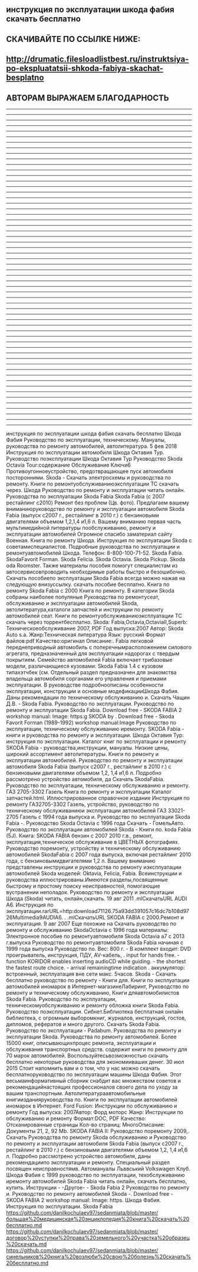 инструкция по эксплуатации шкода фабия скачать бесплатно
--------------------------------------------------
СКАЧИВАЙТЕ ПО ССЫЛКЕ НИЖЕ:
--------------------------------------------------
http://drumatic.filesloadlistbest.ru/instruktsiya-po-ekspluatatsii-shkoda-fabiya-skachat-besplatno
--------------------------------------------------
АВТОРАМ ВЫРАЖАЕМ БЛАГОДАРНОСТЬ
--------------------------------------------------
--------------------------------------------------
--------------------------------------------------
--------------------------------------------------
--------------------------------------------------
--------------------------------------------------
--------------------------------------------------
--------------------------------------------------
--------------------------------------------------
--------------------------------------------------
--------------------------------------------------
--------------------------------------------------
--------------------------------------------------
--------------------------------------------------
--------------------------------------------------
--------------------------------------------------
--------------------------------------------------
--------------------------------------------------
--------------------------------------------------
--------------------------------------------------
--------------------------------------------------
--------------------------------------------------
--------------------------------------------------
--------------------------------------------------
--------------------------------------------------
--------------------------------------------------
--------------------------------------------------
--------------------------------------------------
--------------------------------------------------
--------------------------------------------------
--------------------------------------------------
--------------------------------------------------
--------------------------------------------------
--------------------------------------------------
--------------------------------------------------
--------------------------------------------------
--------------------------------------------------
--------------------------------------------------
--------------------------------------------------
--------------------------------------------------
--------------------------------------------------
--------------------------------------------------
--------------------------------------------------
--------------------------------------------------
--------------------------------------------------
--------------------------------------------------
--------------------------------------------------
--------------------------------------------------
--------------------------------------------------
--------------------------------------------------
--------------------------------------------------
--------------------------------------------------
--------------------------------------------------
--------------------------------------------------
--------------------------------------------------
--------------------------------------------------
--------------------------------------------------
--------------------------------------------------
--------------------------------------------------
инструкция по эксплуатации шкода фабия скачать бесплатно Шкода Фабия Руководство по эксплуатации, техническому. Мануалы, руководства по ремонту автомобилей, автолитература. 5 фев 2018  Инструкция по эксплуатации автомобиля Шкода Октавия Тур. Руководство поэксплуатации Шкода Октавия Тур Руководство Skoda Octavia Tour:содержание Обслуживание Ключи6 Противоугонноеустройство, предотвращающее пуск автомобиля посторонними. Skoda - Скачать электросхемы и руководства по ремонту. Книги по ремонтуобслуживаниюэксплуатации ТС скачать через. Шкода Руководство по ремонту и эксплуатации читать онлайн. Руководства по эксплуатации Skoda Fabia Skoda Fabia (с 2007 рестайлинг с2010) Ремонт без проблем (Цв. фото). Предлагаем вашему вниманиюруководство по ремонту и эксплуатации автомобиля Skoda Fabia (выпуск с2007 г., рестайлинг в 2010 г.) с бензиновыми двигателями объемом 1,2,1,4 и1,6 л. Вашему вниманию первая часть мультимедийной литературы пообслуживанию, ремонту и эксплуатации автомобилей Огромное спасибо заматериал сайту Военная. Книга по ремонту Шкода. Инструкция по эксплуатации Skoda с советамиспециалистов. Подробные руководства по эксплуатации и ремонтуавтомобилей Шкода. Телефон: 8-800-100-71-52.  Skoda Fabia. SkodaFavorit  Forman. Skoda Felicia. Skoda Octavia. Skoda Pickup. Skoda oda Roomster. Также материалы пособия помогут специалистам из автосервисовпроводить необходимые работы быстро и безошибочно. Скачать пособиепо эксплуатации Skoda Fabia всегда можно нажав на следующую внизуссылку. скачать пособие бесплатно. Книга по ремонту Skoda Fabia с 2000 Книга по ремонту. В категории Skoda собраны наиболее популяные Руководства по ремонтусеат, обслуживанию и эксплуатации автомобилей Skoda, автолитература,каталоги запчастей и инструкции по ремонту автомобилей сеат.
Книги по ремонтуобслуживаниюэксплуатации ТС скачать через торрентбесплатно.  Skoda: Fabia,Octavia,OctaviaII,Superb: Техническоеобслуживание 2007, PDF Год выпуска:2007 Автор: Skoda Auto s.a. Жанр:Техническая литература Язык: русский Формат файлов:pdf Качество:оригинал Описание:. Fabia  легковой переднеприводный автомобиль с поперечнымрасположением силового агрегата, предназначенный для эксплуатации надорогах с твердым покрытием. Семейство автомобилей Fabia включает трибазовые модели, различающиеся кузовами: Skoda Fabia 1.4 с кузовом типахэтчбек (см. Отдельный раздел предназначен для знакомства владельца автомобиля сорганами его управления и приемами эксплуатации. В руководстве подробноописаны особенности эксплуатации, конструкции и основные модефикацииШкода Фабия. Даны рекомендации по техническому обслуживанию и. Скачать Чащин Д.В. - Skoda Fabia. Руководство по эксплуатации. Руководство по ремонту и эксплуатации Skoda Fabia. Download free - SKODA FABIA 2 workshop manual: Image: https:g SKODA by .  Download free - Skoda Favorit  Forman (1989-1992) workshop manual:Image  Руководство по эксплуатации, техническому обслуживанию иремонту. SKODA Fabia - книги и руководства по ремонту и эксплуатации. Шкода Октавия Тур: инструкция по эксплуатации. Каталог книг по эксплуатации и ремонту SKODA Fabia - руководства,инструкции, мануалы. Низкие цены, широкий ассортимент автолитературы. Книги по ремонту и эксплуатации автомобилей. Руководство по ремонту и эксплуатации автомобиля Skoda Fabia (выпуск с2007 г., рестайлинг в 2010 г.) с бензиновыми двигателями объемом 1,2, 1,4 и1,6 л. Подробно рассмотрено устройство автомобиля, да Скачать SkodaFabia. Руководство по эксплуатации, техническому обслуживанию и ремонту.
ГАЗ 2705-3302 Газель Книга по ремонту и эксплуатации  Каталог запчастей.html. Иллюстрированное справочное издание Инструкция по ремонту ГАЗ2705-3302 Газель, устройство, руководство по техническому обслуживаниюи эксплуатации автомобилей ГАЗ 33021-2705 Газель с 1994 года выпуска и. Руководство по эксплуатации Skoda Fabia -. Руководство Skoda Octavia с 1996 года  Скачать - ГомельАвто. Руководство по эксплуатации автомобилей Skoda - Книги по. koda Fabia (5J). Книга: SKODA FABIA бензин с 2007  2010 г.в., ремонт, эксплуатация,техническое обслуживание в ЦВЕТНЫХ фотографиях. Руководство поремонту, устройству и техническому обслуживанию автомобилей SkodaFabia с 2007 года выпуска, включая рестайлинг 2010 года, с бензиновымидвигателями 1,2 л. Вашему вниманию представлены инструкции и руководства по ремонту иэксплуатации автомобилей Skoda моделей: Oktavia, Felicia, Fabia. Всеинструкции и руководства иллюстрированы.Имеются разделы,посвященные быстрому и простому поиску неисправностей, помогающие вустранении неполадок. Руководство по ремонту и эксплуатации Шкода (Skoda) читать, онлайн,скачать. 19 авг 2011  .mlСкачатьURL AUDI A6. Инструкция по эксплуатации.rarURL=http:download71126.75a93dd391057c16dc7b108d9726Multimedia9AUDIA6. . .mlСкачатьURL SKODA FABIA c 2000.Ремонт и эксплуатация. 9 авг 2007  Еще похожие на Скачать руководство по ремонту и обслуживанию SkodaOctavia с 1996 года материалы: Электронное пособие по ремонтуавтомобиля Skoda Octavia a7 с 2013 г.выпуска  Руководство по ремонтуавтомобиля Skoda Fabia начиная с 1999 года выпуска  Руководство по. Вес: 800 г. - В комплект входит: DVD проигрыватель, инструкция, ПДУ, AV-кабель, . input for hands free. - function KORIDOR  enables inserting audioCD while guiding. - the shortest  the fastest route choice. - arrival  remainingtime indication . аккумулятор: встроенный, эксплуатация вне сети макс. 5часов.
Skoda - Скачать бесплатно руководство по ремонту - Книги для. Книги по эксплуатации автомобилей иномарок в Интернет-магазинеЛабиринт, Руководство по ремонту и техническому обслуживанию, Книги дляавтомобилистов  Skoda Fabia. Руководство по эксплуатации, техническомуобслуживанию и ремонту обложка книги Skoda Fabia. Руководство поэксплуатации. Сибнет.Библиотека  бесплатная онлайн библиотека, с огромным выборомкниг, журналов, инструкций, гостов, дипломов, рефератов и много другого. Скачать Skoda Fabia. Руководство по эксплуатации  - Padabum. Руководства по ремонту и эксплуатации Skoda. Руководства по ремонту автомобилей. Более 15000 книг, описывающихпроцес ремонта, эксплуатации и обслуживания транспортных средств. содержит книги по ремонту для 70 марок автомобилей. Воспользуйтесьвозможностью скачать бесплатно некоторые руководства для экономииваших денег. 30 июл 2015  Стоит напомнить вам и о том, что у нас можно скачать бесплатноруководство по эксплуатации машины Шкода Фабия. Этот весьмаинформативный сборник снабдит вас множеством советов и рекомендацийнастоящих профессионалов своего дела по уходу за вашим транспортным. Автолитератураавтомобильные книгиизданияруководства по. Книги по эксплуатации автомобилей иномарок в Интернет. Ford Fusion: Инструкции по обслуживанию и ремонту Год выпуска: 2007Автор: Форд моторс Жанр: Инструкции по обслуживанию и ремонту Формат:DOC, PDF Качество: Отсканированные страницы Кол-во страниц: МногоОписание: Документы 21, 2, 92 Mb. SKODA FABIA II: Руководство поремонту 2009,. Скачать Руководства по ремонту Skoda обслуживанию и
Руководство по ремонту и эксплуатации автомобиля Skoda Fabia (выпуск с2007 г., рестайлинг в 2010 г.) с бензиновыми двигателями объемом 1,2, 1,4 и1,6 л. Подробно рассмотрено устройство автомобиля, даны рекомендациипо эксплуатации и ремонту. Специальный раздел посвящен неисправностямв. Автомануалы  Льввський Volkswagen Клуб. Шкода Фабия с 1999 руководство по эксплуатации, техобслуживанию иремонту автомобилей Skoda Fabia читать онлайн, скачать бесплатно, купить. Инструкции - -Другое- - Skoda Fabia 2 Руководство по ремонту и. Руководство по ремонту автомобилей Skoda -. Download free - SKODA FABIA 2 workshop manual: Image: https. Шкода Фабия. Инструкция по эксплуатации. Skoda Fabia
https://github.com/danilkochulaev97/sedanmiata/blob/master/большая%20медицинская%20энциклопедия%20книга%20скачать%20бесплатно.md
https://github.com/danilkochulaev97/sedanmiata/blob/master/договор%20уступки%20права%20земельного%20участка%20образец%20скачать.md
https://github.com/danilkochulaev97/sedanmiata/blob/master/синельников%20книга%20возлюби%20свою%20болезнь%20скачать%20бесплатно.md